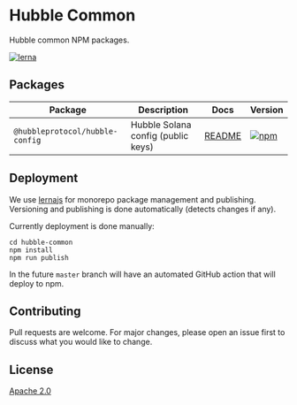# Hubble Common

Hubble common NPM packages.

[![lerna](https://img.shields.io/badge/maintained%20with-lerna-cc00ff.svg)](https://lerna.js.org/)

## Packages

| Package                         | Description                        | Docs                                         | Version                                                                                                                           |
|---------------------------------|------------------------------------|----------------------------------------------|-----------------------------------------------------------------------------------------------------------------------------------|
| `@hubbleprotocol/hubble-config` | Hubble Solana config (public keys) | [README](./packages/hubble-config/README.md) | [![npm](https://img.shields.io/npm/v/@hubbleprotocol/hubble-config)](https://www.npmjs.com/package/@hubbleprotocol/hubble-config) |

## Deployment

We use [lernajs](https://lerna.js.org/) for monorepo package management and publishing. 
Versioning and publishing is done automatically (detects changes if any).

Currently deployment is done manually:

```shell
cd hubble-common
npm install
npm run publish
```

In the future `master` branch will have an automated GitHub action that will deploy to npm.

## Contributing
Pull requests are welcome. For major changes, please open an issue first to discuss what you would like to change.

## License

[Apache 2.0](https://choosealicense.com/licenses/apache-2.0/)